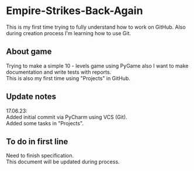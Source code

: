# Empire-Strikes-Back-Again
This is my first time trying to fully understand how to work on GitHub. Also during creation process I'm learning how to use Git.
## About game
Trying to make a simple 10 - levels game using PyGame also I want to make documentation and write tests with reports.  
This is also my first time using "Projects" in GitHub.  

## Update notes
17.06.23:  
Added initial commit via PyCharm using VCS (Git).  
Added some tasks in "Projects".  
## To do in first line
Need to finish specification.  
This document will be updated during process.
